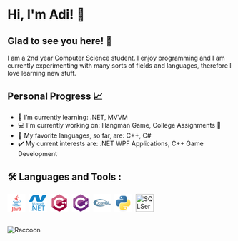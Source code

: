 # Hi, I'm Adi! 👋

## Glad to see you here! :cake:
I am a 2nd year Computer Science student. I enjoy programming and I am currently experimenting with many sorts of fields and languages, therefore I love learning new stuff.

## Personal Progress 📈
- 🌱 I’m currently learning: .NET, MVVM
- 💻 I'm currently working on: Hangman Game, College Assignments 📘
- 🌟 My favorite languages, so far, are: C++, C#
- ✔️ My current interests are: .NET WPF Applications, C++ Game Development
## :hammer_and_wrench: Languages and Tools :
<div>
  <img src="https://github.com/devicons/devicon/blob/master/icons/java/java-original-wordmark.svg" title="Java" width="40" height="40"/>&nbsp;
  <img src="https://github.com/devicons/devicon/blob/master/icons/dot-net/dot-net-plain-wordmark.svg" title="DotNet" width="40" height="40"/>&nbsp;
  <img src="https://github.com/devicons/devicon/blob/master/icons/cplusplus/cplusplus-original.svg" title="Cpp" width="40" height="40"/>&nbsp;
  <img src="https://github.com/devicons/devicon/blob/master/icons/csharp/csharp-original.svg" title="CSharp" width="40" height="40"/>&nbsp;
  <img src="https://github.com/devicons/devicon/blob/master/icons/opengl/opengl-original.svg" title="OpenGL" width="40" height="40"/>&nbsp;
  <img src="https://github.com/devicons/devicon/blob/master/icons/python/python-original.svg" title="Python" width="40" height="40"/>&nbsp;
  <img src="https://brandslogos.com/wp-content/uploads/thumbs/microsoft-sql-server-logo-vector.svg" title="SQLServer" width="40" height="40"/>&nbsp;
</div>

##

  <img src="https://i.pinimg.com/originals/5a/86/54/5a86548094cbbf1acda8a3371e2e6384.jpg" title="Raccoon"/>&nbsp;

